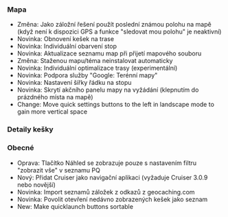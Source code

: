 ### Mapa
- Změna: Jako záložní řešení použít poslední známou polohu na mapě (když není k dispozici GPS a funkce "sledovat mou polohu" je neaktivní)
- Novinka: Obnovení kešek na trase
- Novinka: Individuální obarvení stop
- Novinka: Aktualizace seznamu map při přijetí mapového souboru
- Změna: Staženou mapu/téma neinstalovat automaticky
- Novinka: Individuální optimalizace trasy (experimentální)
- Novinka: Podpora služby "Google: Terénní mapy"
- Novinka: Nastavení šířky řádku na stopu
- Novinka: Skrytí akčního panelu mapy na vyžádání (klepnutím do prázdného místa na mapě)
- Change: Move quick settings buttons to the left in landscape mode to gain more vertical space

### Detaily kešky

### Obecné
- Oprava: Tlačítko Náhled se zobrazuje pouze s nastavením filtru "zobrazit vše" v seznamu PQ
- Nový: Přidat Cruiser jako navigační aplikaci (vyžaduje Cruiser 3.0.9 nebo novější)
- Novinka: Import seznamů záložek z odkazů z geocaching.com
- Novinka: Povolit otevření nedávno zobrazených kešek jako seznam
- New: Make quicklaunch buttons sortable
